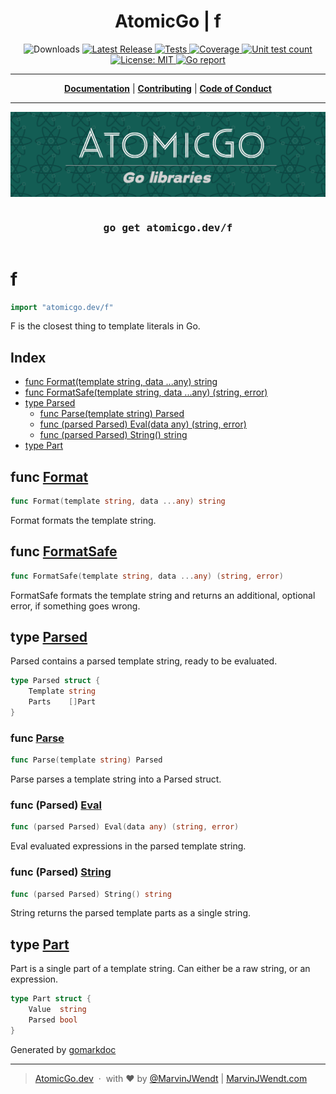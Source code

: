 <h1 align="center">AtomicGo | f</h1>

<p align="center">
<img src="https://img.shields.io/endpoint?url=https%3A%2F%2Fatomicgo.dev%2Fapi%2Fshields%2Ff&style=flat-square" alt="Downloads">

<a href="https://github.com/atomicgo/f/releases">
<img src="https://img.shields.io/github/v/release/atomicgo/f?style=flat-square" alt="Latest Release">
</a>

<a href="https://codecov.io/gh/atomicgo/f" target="_blank">
<img src="https://img.shields.io/github/actions/workflow/status/atomicgo/f/go.yml?style=flat-square" alt="Tests">
</a>

<a href="https://codecov.io/gh/atomicgo/f" target="_blank">
<img src="https://img.shields.io/codecov/c/gh/atomicgo/f?color=magenta&logo=codecov&style=flat-square" alt="Coverage">
</a>

<a href="https://codecov.io/gh/atomicgo/f">
<!-- unittestcount:start --><img src="https://img.shields.io/badge/Unit_Tests-13-magenta?style=flat-square" alt="Unit test count"><!-- unittestcount:end -->
</a>

<a href="https://opensource.org/licenses/MIT" target="_blank">
<img src="https://img.shields.io/badge/License-MIT-yellow.svg?style=flat-square" alt="License: MIT">
</a>
  
<a href="https://goreportcard.com/report/github.com/atomicgo/f" target="_blank">
<img src="https://goreportcard.com/badge/github.com/atomicgo/f?style=flat-square" alt="Go report">
</a>   

</p>

---

<p align="center">
<strong><a href="https://pkg.go.dev/atomicgo.dev/f#section-documentation" target="_blank">Documentation</a></strong>
|
<strong><a href="https://github.com/atomicgo/atomicgo/blob/main/CONTRIBUTING.md" target="_blank">Contributing</a></strong>
|
<strong><a href="https://github.com/atomicgo/atomicgo/blob/main/CODE_OF_CONDUCT.md" target="_blank">Code of Conduct</a></strong>
</p>

---

<p align="center">
  <img src="https://raw.githubusercontent.com/atomicgo/atomicgo/main/assets/header.png" alt="AtomicGo">
</p>

<p align="center">
<table>
<tbody>
</tbody>
</table>
</p>
<h3  align="center"><pre>go get atomicgo.dev/f</pre></h3>
<p align="center">
<table>
<tbody>
</tbody>
</table>
</p>

<!-- gomarkdoc:embed:start -->

<!-- Code generated by gomarkdoc. DO NOT EDIT -->

# f

```go
import "atomicgo.dev/f"
```

F is the closest thing to template literals in Go.

## Index

- [func Format\(template string, data ...any\) string](<#Format>)
- [func FormatSafe\(template string, data ...any\) \(string, error\)](<#FormatSafe>)
- [type Parsed](<#Parsed>)
  - [func Parse\(template string\) Parsed](<#Parse>)
  - [func \(parsed Parsed\) Eval\(data any\) \(string, error\)](<#Parsed.Eval>)
  - [func \(parsed Parsed\) String\(\) string](<#Parsed.String>)
- [type Part](<#Part>)


<a name="Format"></a>
## func [Format](<https://github.com/atomicgo/f/blob/main/f.go#L4>)

```go
func Format(template string, data ...any) string
```

Format formats the template string.

<a name="FormatSafe"></a>
## func [FormatSafe](<https://github.com/atomicgo/f/blob/main/f.go#L10>)

```go
func FormatSafe(template string, data ...any) (string, error)
```

FormatSafe formats the template string and returns an additional, optional error, if something goes wrong.

<a name="Parsed"></a>
## type [Parsed](<https://github.com/atomicgo/f/blob/main/parser.go#L12-L15>)

Parsed contains a parsed template string, ready to be evaluated.

```go
type Parsed struct {
    Template string
    Parts    []Part
}
```

<a name="Parse"></a>
### func [Parse](<https://github.com/atomicgo/f/blob/main/parser.go#L18>)

```go
func Parse(template string) Parsed
```

Parse parses a template string into a Parsed struct.

<a name="Parsed.Eval"></a>
### func \(Parsed\) [Eval](<https://github.com/atomicgo/f/blob/main/parser.go#L36>)

```go
func (parsed Parsed) Eval(data any) (string, error)
```

Eval evaluated expressions in the parsed template string.

<a name="Parsed.String"></a>
### func \(Parsed\) [String](<https://github.com/atomicgo/f/blob/main/parser.go#L26>)

```go
func (parsed Parsed) String() string
```

String returns the parsed template parts as a single string.

<a name="Part"></a>
## type [Part](<https://github.com/atomicgo/f/blob/main/parser.go#L60-L63>)

Part is a single part of a template string. Can either be a raw string, or an expression.

```go
type Part struct {
    Value  string
    Parsed bool
}
```

Generated by [gomarkdoc](<https://github.com/princjef/gomarkdoc>)


<!-- gomarkdoc:embed:end -->

---

> [AtomicGo.dev](https://atomicgo.dev) &nbsp;&middot;&nbsp;
> with ❤️ by [@MarvinJWendt](https://github.com/MarvinJWendt) |
> [MarvinJWendt.com](https://marvinjwendt.com)
